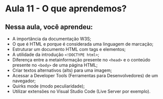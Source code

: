 # Aula 11 - O que aprendemos?

## **Nessa aula, você aprendeu:**

- A importância da documentação W3S;
- O que é HTML e porque é considerada uma linguagem de marcação;
- Estruturar um documento HTML com tags e elementos;
- A utilidade da introdução `<!DOCTYPE html>`;
- Diferença entre a metainformação presente no `<head>` e o conteúdo presente no `<body>` de uma página HTML;
- Criar textos alternativos (alts) para uma imagem;
- Acessar a Developer Tools (Ferramentas para Desenvolvedores) de um navegador;
- Quirks mode (modo peculiaridade);
- Utilizar extensões no Visual Studio Code (Live Server por exemplo).